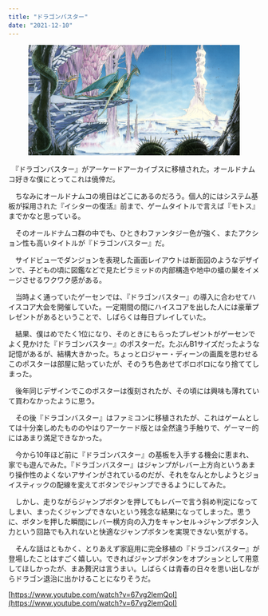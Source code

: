 ```yaml
---
title: "ドラゴンバスター"
date: "2021-12-10"
---
```


<figure>

![](assets/n652e8c7fb864_c1bb636887523c7b9f6af5cc7cdfa77b.png)

</figure>

　『ドラゴンバスター』がアーケードアーカイブスに移植された。オールドナムコ好きな僕にとってこれは僥倖だ。

　ちなみにオールドナムコの境目はどこにあるのだろう。個人的にはシステム基板が採用された『イシターの復活』前まで、ゲームタイトルで言えば『モトス』までかなと思っている。

　そのオールドナムコ群の中でも、ひときわファンタジー色が強く、またアクション性も高いタイトルが『ドラゴンバスター』だ。

　サイドビューでダンジョンを表現した画面レイアウトは断面図のようなデザインで、子どもの頃に図鑑などで見たピラミッドの内部構造や地中の蟻の巣をイメージさせるワクワク感がある。

　当時よく通っていたゲーセンでは、『ドラゴンバスター』の導入に合わせてハイスコア大会を開催していた。一定期間の間にハイスコアを出した人には豪華プレゼントがあるということで、しばらくは毎日プレイしていた。

　結果、僕はめでたく1位になり、そのときにもらったプレゼントがゲーセンでよく見かけた『ドラゴンバスター』のポスターだ。たぶんB1サイズだったような記憶があるが、結構大きかった。ちょっとロジャー・ディーンの画風を思わせるこのポスターは部屋に貼っていたが、そのうち色あせてボロボロになり捨ててしまった。

　後年同じデザインでこのポスターは復刻されたが、その頃には興味も薄れていて買わなかったように思う。

　その後『ドラゴンバスター』はファミコンに移植されたが、これはゲームとしては十分楽しめたもののやはりアーケード版とは全然違う手触りで、ゲーマー的にはあまり満足できなかった。

　今から10年ほど前に『ドラゴンバスター』の基板を入手する機会に恵まれ、家でも遊んでみた。『ドラゴンバスター』はジャンプがレバー上方向というあまり操作性のよくないアサインがされているのだが、それをなんとかしようとジョイスティックの配線を変えてボタンでジャンプできるようにしてみた。

　しかし、走りながらジャンプボタンを押してもレバーで言う斜め判定になってしまい、まったくジャンプできないという残念な結果になってしまった。思うに、ボタンを押した瞬間にレバー横方向の入力をキャンセル→ジャンプボタン入力という回路でも入れないと快適なジャンプボタンを実現できない気がする。

　そんな話はともかく、とりあえず家庭用に完全移植の『ドラゴンバスター』が登場したことはすごく嬉しい。できればジャンプボタンをオプションとして用意してほしかったが、まあ贅沢は言うまい。しばらくは青春の日々を思い出しながらドラゴン退治に出かけることになりそうだ。

[https://www.youtube.com/watch?v=67vg2lemQoI](https://www.youtube.com/watch?v=67vg2lemQoI)

